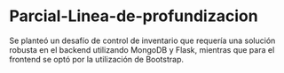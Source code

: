 # Parcial-Linea-de-profundizacion
Se planteó un desafío de control de inventario que requería una solución robusta en el backend utilizando MongoDB y Flask, mientras que para el frontend se optó por la utilización de Bootstrap. 
